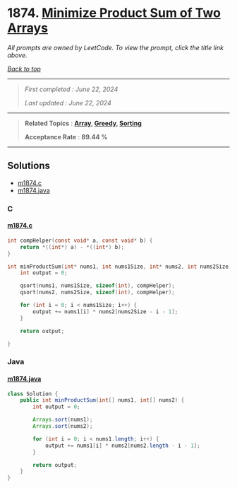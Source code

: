 # 1874. [Minimize Product Sum of Two Arrays](<https://leetcode.com/problems/minimize-product-sum-of-two-arrays>)

*All prompts are owned by LeetCode. To view the prompt, click the title link above.*

*[Back to top](<../README.md>)*

------

> *First completed : June 22, 2024*
>
> *Last updated : June 22, 2024*

------

> **Related Topics** : **[Array](<by_topic/Array.md>), [Greedy](<by_topic/Greedy.md>), [Sorting](<by_topic/Sorting.md>)**
>
> **Acceptance Rate** : **89.44 %**

------

## Solutions

- [m1874.c](<../my-submissions/m1874.c>)
- [m1874.java](<../my-submissions/m1874.java>)
### C
#### [m1874.c](<../my-submissions/m1874.c>)
```C
int compHelper(const void* a, const void* b) {
    return *((int*) a) - *((int*) b);
}

int minProductSum(int* nums1, int nums1Size, int* nums2, int nums2Size){
    int output = 0;

    qsort(nums1, nums1Size, sizeof(int), compHelper);
    qsort(nums2, nums2Size, sizeof(int), compHelper);

    for (int i = 0; i < nums1Size; i++) {
        output += nums1[i] * nums2[nums2Size - i - 1];
    }

    return output;

}
```

### Java
#### [m1874.java](<../my-submissions/m1874.java>)
```Java
class Solution {
    public int minProductSum(int[] nums1, int[] nums2) {
        int output = 0;

        Arrays.sort(nums1);
        Arrays.sort(nums2);

        for (int i = 0; i < nums1.length; i++) {
            output += nums1[i] * nums2[nums2.length - i - 1];
        }

        return output;
    }
}

```

